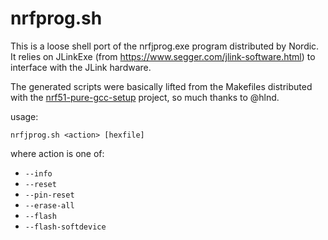 nrfprog.sh
==========

This is a loose shell port of the nrfjprog.exe program distributed by Nordic.
It relies on JLinkExe (from https://www.segger.com/jlink-software.html) to
interface with the JLink hardware.

The generated scripts were basically lifted from the Makefiles distributed with
the [nrf51-pure-gcc-setup](https://github.com/hlnd/nrf51-pure-gcc-setup)
project, so much thanks to @hlnd.

usage:

```
nrfjprog.sh <action> [hexfile]
```

where action is one of:
 * `--info`
 * `--reset`
 * `--pin-reset`
 * `--erase-all`
 * `--flash`
 * `--flash-softdevice`
